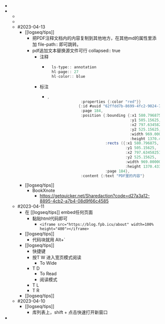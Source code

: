 -
-
	-
	-
	- #2023-04-13
		- [[logseq/tips]]
			- 把PDF注释文档内的内容复制到其他地方，在其他md的属性里添加 file-path:: 即可跳转。
			- pdf追加文本替换源文件可行
			  collapsed:: true
				- 注释
					- ```java
					    ls-type:: annotation
					    hl-page:: 27
					    hl-color:: blue
					  ```
				- 标注
					- ```java
					  ,
					                 :properties {:color "red"}}
					                {:id #uuid "62ffdd7b-8699-4fc2-9024-796cc83e1877",
					                 :page 184,
					                 :position {:bounding {:x1 580.796875,
					                                       :y1 505.15625,
					                                       :x2 797.6345825195312,
					                                       :y2 525.15625,
					                                       :width 969.0000000000001,
					                                       :height 1370.4330903104424},
					                            :rects ({:x1 580.796875,
					                                     :y1 505.15625,
					                                     :x2 797.6345825195312,
					                                     :y2 525.15625,
					                                     :width 969.0000000000001,
					                                     :height 1370.4330903104424}),
					                            :page 184},
					                 :content {:text "PDF里的内容"}
					  ```
		- [[logseq/tips]]
			- BookXnote
				- https://getquicker.net/Sharedaction?code=d27a3a12-8895-4cb2-a7b4-08d9f66c4585
	- #2023-04-11
		- 在 [[logseq/tips]] embed任何页面
			- 黏贴html代码即可
				- `<iframe src="https://blog.fpb.icu/about" width=100% height="400"></iframe>`
		- [[logseq/tips]]
			- 代码块就用 Alt+`
		- [[logseq/tips]]
			- 快捷键
			- 按T W 进入宽页模式阅读
				- To Wide
			- T D
				- To Read
				- 阅读模式
			- T L
			- T R
		- [[logseq/tips]]
	- #2023-04-10
		- [[logseq/tips]]
			- 库列表上，shift + 点击快速打开新窗口
-